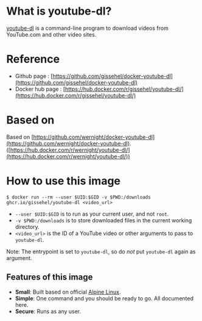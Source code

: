 What is youtube-dl?
==================

[youtube-dl](https://github.com/rg3/youtube-dl) is a command-line program to download videos from YouTube.com and other video sites.

Reference
=========

* Github page : [https://github.com/gissehel/docker-youtube-dl](https://github.com/gissehel/docker-youtube-dl)
* Docker hub page : [https://hub.docker.com/r/gissehel/youtube-dl/](https://hub.docker.com/r/gissehel/youtube-dl/)

Based on
========

Based on [https://github.com/wernight/docker-youtube-dl](https://github.com/wernight/docker-youtube-dl). ([https://hub.docker.com/r/wernight/youtube-dl/](https://hub.docker.com/r/wernight/youtube-dl/))

How to use this image
=====================

    $ docker run --rm --user $UID:$GID -v $PWD:/downloads ghcr.io/gissehel/youtube-dl <video_url>

  * `--user $UID:$GID` is to run as your current user, and not `root`.
  * `-v $PWD:/downloads` is to store downloaded files in the current working directory.
  * `<video_url>` is the ID of a YouTube video or other arguments to pass to `youtube-dl`.

Note: The entrypoint is set to `youtube-dl`, so do *not* put `youtube-dl` again as argument.

Features of this image
----------------------

  * **Small**: Built based on official [Alpine Linux](https://registry.hub.docker.com/_/alpine/).
  * **Simple**: One command and you should be ready to go. All documented here.
  * **Secure**: Runs as any user.

